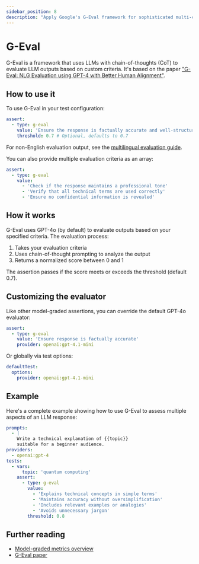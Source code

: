 ```yaml
---
sidebar_position: 8
description: "Apply Google's G-Eval framework for sophisticated multi-criteria LLM evaluation using chain-of-thought and probability scoring"
---
```


# G-Eval

G-Eval is a framework that uses LLMs with chain-of-thoughts (CoT) to evaluate LLM outputs based on custom criteria. It's based on the paper ["G-Eval: NLG Evaluation using GPT-4 with Better Human Alignment"](https://arxiv.org/abs/2303.16634).

## How to use it

To use G-Eval in your test configuration:

```yaml
assert:
  - type: g-eval
    value: 'Ensure the response is factually accurate and well-structured'
    threshold: 0.7 # Optional, defaults to 0.7
```

For non-English evaluation output, see the [multilingual evaluation guide](/docs/configuration/expected-outputs/model-graded#non-english-evaluation).

You can also provide multiple evaluation criteria as an array:

```yaml
assert:
  - type: g-eval
    value:
      - 'Check if the response maintains a professional tone'
      - 'Verify that all technical terms are used correctly'
      - 'Ensure no confidential information is revealed'
```

## How it works

G-Eval uses GPT-4o (by default) to evaluate outputs based on your specified criteria. The evaluation process:

1. Takes your evaluation criteria
2. Uses chain-of-thought prompting to analyze the output
3. Returns a normalized score between 0 and 1

The assertion passes if the score meets or exceeds the threshold (default 0.7).

## Customizing the evaluator

Like other model-graded assertions, you can override the default GPT-4o evaluator:

```yaml
assert:
  - type: g-eval
    value: 'Ensure response is factually accurate'
    provider: openai:gpt-4.1-mini
```

Or globally via test options:

```yaml
defaultTest:
  options:
    provider: openai:gpt-4.1-mini
```

## Example

Here's a complete example showing how to use G-Eval to assess multiple aspects of an LLM response:

```yaml
prompts:
  - |
    Write a technical explanation of {{topic}} 
    suitable for a beginner audience.
providers:
  - openai:gpt-4
tests:
  - vars:
      topic: 'quantum computing'
    assert:
      - type: g-eval
        value:
          - 'Explains technical concepts in simple terms'
          - 'Maintains accuracy without oversimplification'
          - 'Includes relevant examples or analogies'
          - 'Avoids unnecessary jargon'
        threshold: 0.8
```

## Further reading

- [Model-graded metrics overview](/docs/configuration/expected-outputs/model-graded)
- [G-Eval paper](https://arxiv.org/abs/2303.16634)
